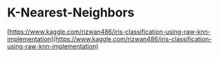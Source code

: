 # K-Nearest-Neighbors
[https://www.kaggle.com/rizwan486/iris-classification-using-raw-knn-implementation](https://www.kaggle.com/rizwan486/iris-classification-using-raw-knn-implementation)
